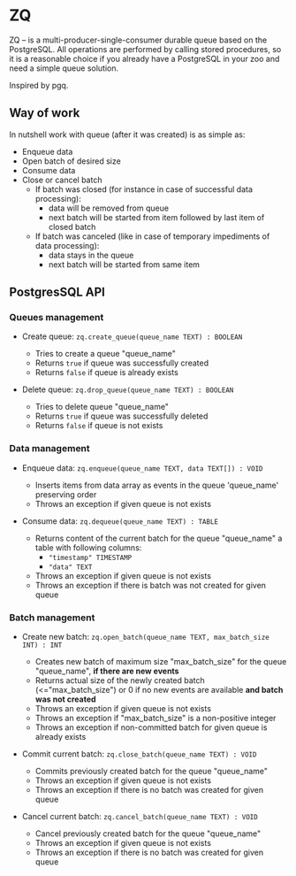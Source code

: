 # ZQ 
ZQ – is a multi-producer-single-consumer durable queue based on the PostgreSQL.
All operations are performed by calling stored procedures, so it is a 
reasonable choice if you already have a PostgreSQL in your zoo and need a 
simple queue solution.

Inspired by pgq.

## Way of work
In nutshell work with queue (after it was created) is as simple as:
- Enqueue data
- Open batch of desired size
- Consume data
- Close or cancel batch
  - If batch was closed (for instance in case of successful data processing):
    - data will be removed from queue
    - next batch will be started from item followed by last item of closed batch
  - If batch was canceled (like in case of temporary impediments of data processing):
    - data stays in the queue
    - next batch will be started from same item 

## PostgresSQL API
### Queues management
- Create queue: `zq.create_queue(queue_name TEXT) : BOOLEAN`
  - Tries to create a queue "queue_name"
  - Returns `true` if queue was successfully created
  - Returns `false` if queue is already exists

- Delete queue: `zq.drop_queue(queue_name TEXT) : BOOLEAN`
  - Tries to delete queue "queue_name"
  - Returns `true` if queue was successfully deleted
  - Returns `false` if queue is not exists

### Data management
- Enqueue data: `zq.enqueue(queue_name TEXT, data TEXT[]) : VOID`
  - Inserts items from data array as events in the queue 'queue_name' preserving order
  - Throws an exception if given queue is not exists

- Consume data: `zq.dequeue(queue_name TEXT) : TABLE`
  - Returns content of the current batch for the queue "queue_name" a table with 
  following columns:
    - `"timestamp" TIMESTAMP`
    - `"data" TEXT`
  - Throws an exception if given queue is not exists
  - Throws an exception if there is batch was not created for given queue

### Batch management
  
- Create new batch: `zq.open_batch(queue_name TEXT, max_batch_size INT) : INT`
  - Creates new batch of maximum size "max_batch_size" for the queue  "queue_name", 
  **if there are new events**
  - Returns actual size of the newly created batch (<="max_batch_size") or 0 
  if no new events are available **and batch was not created** 
  - Throws an exception if given queue is not exists
  - Throws an exception if "max_batch_size" is a non-positive integer 
  - Throws an exception if non-committed batch for given queue is already exists 
  
- Commit current batch: `zq.close_batch(queue_name TEXT) : VOID`
  - Commits previously created batch for the queue "queue_name"
  - Throws an exception if given queue is not exists
  - Throws an exception if there is no batch was created for given queue
  
- Cancel current batch: `zq.cancel_batch(queue_name TEXT) : VOID`
  - Cancel previously created batch for the queue "queue_name"
  - Throws an exception if given queue is not exists
  - Throws an exception if there is no batch was created for given queue
